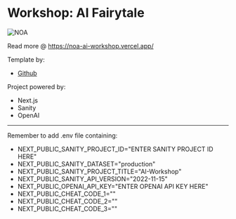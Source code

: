 # Workshop: AI Fairytale

![NOA](https://www.sympa.com/hubfs/Noa%20logo%20grey.png)

Read more @
https://noa-ai-workshop.vercel.app/

Template by:
- [Github](https://github.com/thenorthalliance/AI-Workshop)

Project powered by:
- Next.js
- Sanity
- OpenAI

---

Remember to add .env file containing:
- NEXT_PUBLIC_SANITY_PROJECT_ID="ENTER SANITY PROJECT ID HERE"
- NEXT_PUBLIC_SANITY_DATASET="production"
- NEXT_PUBLIC_SANITY_PROJECT_TITLE="AI-Workshop"
- NEXT_PUBLIC_SANITY_API_VERSION="2022-11-15"
- NEXT_PUBLIC_OPENAI_API_KEY="ENTER OPENAI API KEY HERE"
- NEXT_PUBLIC_CHEAT_CODE_1=""
- NEXT_PUBLIC_CHEAT_CODE_2=""
- NEXT_PUBLIC_CHEAT_CODE_3=""